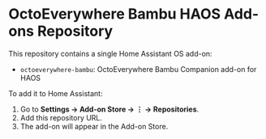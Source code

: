 # OctoEverywhere Bambu HAOS Add-ons Repository

This repository contains a single Home Assistant OS add-on:

- `octoeverywhere-bambu`: OctoEverywhere Bambu Companion add-on for HAOS

To add it to Home Assistant:

1. Go to **Settings → Add-on Store → ⋮ → Repositories**.
2. Add this repository URL.
3. The add-on will appear in the Add-on Store.
